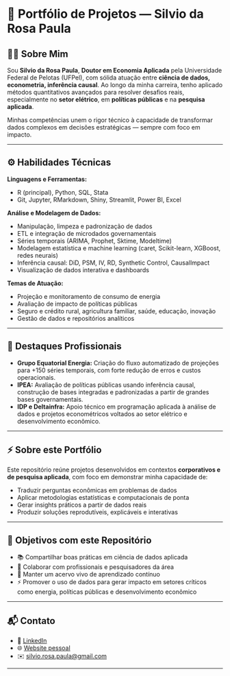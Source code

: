 # 📂 Portfólio de Projetos — Silvio da Rosa Paula

## 👨‍💼 Sobre Mim

Sou **Silvio da Rosa Paula**, **Doutor em Economia Aplicada** pela Universidade Federal de Pelotas (UFPel), com sólida atuação entre **ciência de dados, econometria, inferência causal**. Ao longo da minha carreira, tenho aplicado métodos quantitativos avançados para resolver desafios reais, especialmente no **setor elétrico**, em **políticas públicas** e na **pesquisa aplicada**.

Minhas competências unem o rigor técnico à capacidade de transformar dados complexos em decisões estratégicas — sempre com foco em impacto.

---

## ⚙️ Habilidades Técnicas

**Linguagens e Ferramentas:**  
- R (principal), Python, SQL, Stata  
- Git, Jupyter, RMarkdown, Shiny, Streamlit, Power BI, Excel  

**Análise e Modelagem de Dados:**  
- Manipulação, limpeza e padronização de dados  
- ETL e integração de microdados governamentais  
- Séries temporais (ARIMA, Prophet, Sktime, Modeltime)  
- Modelagem estatística e machine learning (caret, Scikit-learn, XGBoost, redes neurais)  
- Inferência causal: DiD, PSM, IV, RD, Synthetic Control, CausalImpact  
- Visualização de dados interativa e dashboards  

**Temas de Atuação:**  
- Projeção e monitoramento de consumo de energia  
- Avaliação de impacto de políticas públicas  
- Seguro e crédito rural, agricultura familiar, saúde, educação, inovação  
- Gestão de dados e repositórios analíticos  

---

## 📌 Destaques Profissionais

- **Grupo Equatorial Energia:** Criação do fluxo automatizado de projeções para +150 séries temporais, com forte redução de erros e custos operacionais.  
- **IPEA:** Avaliação de políticas públicas usando inferência causal, construção de bases integradas e padronizadas a partir de grandes bases governamentais.  
- **IDP e Deltainfra:** Apoio técnico em programação aplicada à análise de dados e projetos econométricos voltados ao setor elétrico e desenvolvimento econômico.  

---

## ⚡ Sobre este Portfólio

Este repositório reúne projetos desenvolvidos em contextos **corporativos e de pesquisa aplicada**, com foco em demonstrar minha capacidade de:

- Traduzir perguntas econômicas em problemas de dados  
- Aplicar metodologias estatísticas e computacionais de ponta  
- Gerar insights práticos a partir de dados reais  
- Produzir soluções reprodutíveis, explicáveis e interativas  

---

## 🚀 Objetivos com este Repositório

- 📚 Compartilhar boas práticas em ciência de dados aplicada  
- 🤝 Colaborar com profissionais e pesquisadores da área  
- 🔄 Manter um acervo vivo de aprendizado contínuo  
- ⚡ Promover o uso de dados para gerar impacto em setores críticos como energia, políticas públicas e desenvolvimento econômico  

---

## 📬 Contato

- 🔗 [LinkedIn](https://www.linkedin.com/in/silvio-paula)  
- 🌐 [Website pessoal](https://silviopaula.github.io/)  
- ✉️ silvio.rosa.paula@gmail.com  

---
